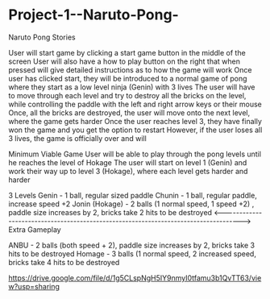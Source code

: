 # Project-1--Naruto-Pong-
Naruto Pong Stories

User will start game by clicking a start game button in the middle of the screen
User will also have a how to play button on the right that when pressed will give detailed instructions as to how the game will work
Once user has clicked start, they will be introduced to a normal game of pong where they start as a low level ninja (Genin) with 3 lives
The user will have to move through each level and try to destroy all the bricks on the level, while controlling the paddle with the left and right arrow keys or their mouse
Once, all the bricks are destroyed, the user will move onto the next level, where the game gets harder
Once the user reaches level 3, they have finally won the game and you get the option to restart
However, if the user loses all 3 lives, the game is officially over and will 


Minimum Viable Game
User will be able to play through the pong levels until he reaches the level of Hokage
The user will start on level 1 (Genin) and work their way up to level 3 (Hokage), where each level gets harder and harder





3 Levels
Genin - 1 ball, regular sized paddle
Chunin - 1 ball, regular paddle, increase speed +2
Jonin (Hokage) - 2 balls (1 normal speed, 1 speed +2) , paddle size increases by 2, bricks take 2 hits to be destroyed
<------------------------------------------------------------------------------------>
Extra Gameplay

ANBU - 2 balls (both speed + 2), paddle size increases by 2, bricks take 3 hits to be destroyed
Homage - 3 balls (1 normal speed, 2 increased speed, bricks take 4 hits to be destroyed



















https://drive.google.com/file/d/1g5CLspNgH5IY9nmyI0tfamu3b1QvTT63/view?usp=sharing
